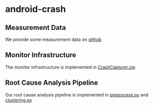 # android-crash
## Measurement Data
   We provide some measurement data on [github](https://github.com/androidcrash/android_crash/tree/main/dataset)
## Monitor Infrastructure
   The monitor infrastructure is implemented in [CrashCapturer.zip](https://github.com/androidcrash/android_crash/blob/main/code/CrashCapturer.zip)
## Root Cause Analysis Pipeline
   Our root cause analysis pipeline is implemented in [preprocess.py](https://github.com/androidcrash/android_crash/blob/main/code/preprocess.py) and [clustering.py](https://github.com/androidcrash/android_crash/blob/main/code/clustering.py)
